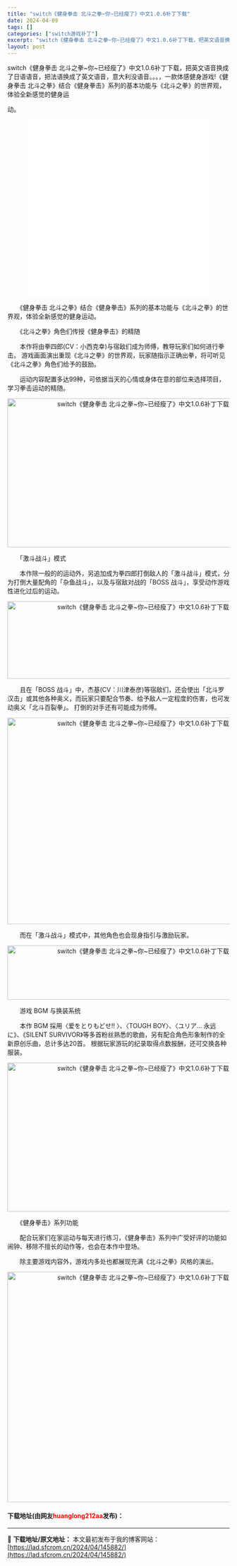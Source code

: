 ```yaml
---
title: "switch《健身拳击 北斗之拳~你~已经瘦了》中文1.0.6补丁下载"
date: 2024-04-09
tags: []
categories: ["switch游戏补丁"]
excerpt: "switch《健身拳击 北斗之拳~你~已经瘦了》中文1.0.6补丁下载，把英文语音换成了日语语音，把法语换成了英文语音，意大利没语音。。。，一款体感健身游戏!《健身拳击 北斗之拳》结合《健身拳击》系列的基本功能与《北斗之拳》的世界观，体验全新感觉的健身运 动。 　　《健身拳击 北斗之拳》结合《健身拳&hellip;"
layout: post
---
```


 <p>switch《健身拳击 北斗之拳~你~已经瘦了》中文1.0.6补丁下载，把英文语音换成了日语语音，把法语换成了英文语音，意大利没语音。。。，一款体感健身游戏!《健身拳击 北斗之拳》结合《健身拳击》系列的基本功能与《北斗之拳》的世界观，体验全新感觉的健身运</p> <p>动。</p> <p style="text-align: center;"><iframe allowfullscreen="true" border="0" frameborder="0" framespacing="0" height="400" scrolling="no" src="//player.bilibili.com/player.html?aid=430578678&amp;bvid=BV1mG41137WT&amp;cid=832303037&amp;page=1" width="410"></iframe></p> <p>　　《健身拳击 北斗之拳》结合《健身拳击》系列的基本功能与《北斗之拳》的世界观，体验全新感觉的健身运动。</p> <p>　　《北斗之拳》角色们传授《健身拳击》的精随</p> <p>　　本作将由拳四郎(CV：小西克幸)与宿敌们成为师傅，教导玩家们如何进行拳击。 游戏画面演出重现《北斗之拳》的世界观，玩家随指示正确出拳，将可听见《北斗之拳》角色们给予的鼓励。</p> <p>　　运动内容配置多达99种，可依据当天的心情或身体在意的部位来选择项目，学习拳击运动的精随。</p> <p align="center"><img align="" src="https://lad.sfcrom.cn/wp-content/uploads/2024/04/20240409_66154e052dd56.webp" style="border-width: 0px; border-style: solid; width: 600px; height: 337px;" alt="switch《健身拳击 北斗之拳~你~已经瘦了》中文1.0.6补丁下载" /></p> <p>　　「激斗战斗」模式</p> <p>　　本作除一般的的运动外，另追加成为拳四郎打倒敌人的「激斗战斗」模式，分为打倒大量配角的「杂鱼战斗」，以及与宿敌对战的「BOSS 战斗」，享受动作游戏性进化过后的运动。</p> <p align="center"><img align="" src="https://lad.sfcrom.cn/wp-content/uploads/2024/04/20240409_66154e05a8257.webp" style="border-width: 0px; border-style: solid; width: 600px; height: 175px;" alt="switch《健身拳击 北斗之拳~你~已经瘦了》中文1.0.6补丁下载" /></p> <p>　　且在「BOSS 战斗」中，杰基(CV：川津泰彦)等宿敌们，还会使出「北斗罗汉击」或其他各种奥义，而玩家只要配合节奏、给予敌人一定程度的伤害，也可发动奥义「北斗百裂拳」。 打倒的对手还有可能成为师傅。</p> <p align="center"><img align="" src="https://lad.sfcrom.cn/wp-content/uploads/2024/04/20240409_66154e06b43e2.webp" style="border-width: 0px; border-style: solid; width: 600px; height: 467px;" alt="switch《健身拳击 北斗之拳~你~已经瘦了》中文1.0.6补丁下载" /></p> <p>　　而在「激斗战斗」模式中，其他角色也会现身指引与激励玩家。</p> <p align="center"><img align="" src="https://lad.sfcrom.cn/wp-content/uploads/2024/04/20240409_66154e075a304.webp" style="border-width: 0px; border-style: solid; width: 600px; height: 123px;" alt="switch《健身拳击 北斗之拳~你~已经瘦了》中文1.0.6补丁下载" /></p> <p>　　游戏 BGM 与换装系统</p> <p>　　本作 BGM 採用〈爱をとりもどせ!! 〉、〈TOUGH BOY〉、〈ユリア&hellip; 永远に》、《SILENT SURVIVOR》等多首粉丝熟悉的歌曲，另有配合角色形象制作的全新原创乐曲，总计多达20首。 根据玩家游玩的纪录取得点数报酬，还可交换各种服装。</p> <p align="center"><img align="" src="https://lad.sfcrom.cn/wp-content/uploads/2024/04/20240409_66154e07c90e0.webp" style="border-width: 0px; border-style: solid; width: 600px; height: 337px;" alt="switch《健身拳击 北斗之拳~你~已经瘦了》中文1.0.6补丁下载" /></p> <p>　　《健身拳击》系列功能</p> <p>　　配合玩家们在家运动与每天进行练习，《健身拳击》系列中广受好评的功能如闹钟、移除不擅长的动作等，也会在本作中登场。</p> <p>　　除主要游戏内容外，游戏内多处也都展现充满《北斗之拳》风格的演出。</p> <p align="center"><img align="" src="https://lad.sfcrom.cn/wp-content/uploads/2024/04/20240409_66154e088d06e.webp" style="border-width: 0px; border-style: solid; width: 600px; height: 521px;" alt="switch《健身拳击 北斗之拳~你~已经瘦了》中文1.0.6补丁下载" /></p> <p><h4>下载地址(由网友<font color="red">huanglong212aa</font>发布)：</h4></p> 

---
📖 **下载地址/原文地址：** 本文最初发布于我的博客网站：[https://lad.sfcrom.cn/2024/04/145882/](https://lad.sfcrom.cn/2024/04/145882/)
